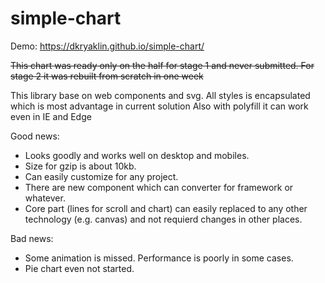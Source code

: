 # simple-chart

Demo: https://dkryaklin.github.io/simple-chart/

~~This chart was ready only on the half for stage 1 and never submitted.
For stage 2 it was rebuilt from scratch in one week~~

This library base on web components and svg.
All styles is encapsulated which is most advantage in current solution
Also with polyfill it can work even in IE and Edge

Good news:
* Looks goodly and works well on desktop and mobiles.
* Size for gzip is about 10kb.
* Can easily customize for any project.
* There are new component which can converter for framework or whatever.
* Core part (lines for scroll and chart) can easily replaced to any other technology (e.g. canvas) and not requierd changes in other places.


Bad news:
* Some animation is missed. Performance is poorly in some cases.
* Pie chart even not started.

